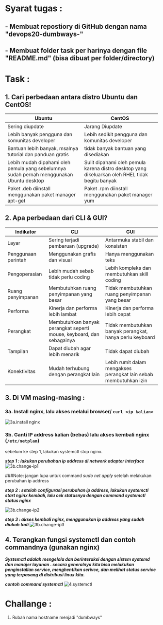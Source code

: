 # Syarat tugas :
## - Membuat repostiory di GitHub dengan nama "devops20-dumbways-<nama>"
## - Membuat folder task per harinya dengan file "README.md" (bisa dibuat per folder/directory)

# Task :
## 1. Cari perbedaan antara distro Ubuntu dan CentOS!

| Ubuntu        | CentOS        |
| ------------- |-------------| 
| Sering diupdate|Jarang Diupdate| 
| Lebih banyak pengguna dan komunitas developer|Lebih sedikit pengguna dan komunitas developer
| Bantuan lebih banyak, msalnya tutorial dan panduan gratis |tidak banyak bantuan yang disediakan| 
| Lebih mudah dipahami oleh pemula yang sebelumnya sudah pernah menggunakan Ubuntu desktop|Sulit dipahami oleh pemula karena distro  desktop yang dikeluarkan oleh RHEL tidak begitu banyak|
|Paket .deb diinstall menggunakan paket manager apt-get|Paket .rpm diinstall menggunakan paket manager yum|

## 2. Apa perbedaan dari CLI & GUI?
Indikator | CLI        | GUI        |
| ------------- | ------------- |-------------| 
| Layar|Sering terjadi pembaruan (upgrade)|Antarmuka stabil dan konsisten| 
| Penggunaan perintah| Menggunakan grafis dan visual|Hanya menggunakan teks|
| Pengoperasian| Lebih mudah sebab tidak perlu coding |Lebih kompleks dan membutuhkan skill coding| 
| Ruang penyimpanan| Membutuhkan ruang penyimpanan yang besar|Tidak membutuhkan ruang penyimpanan yang besar|
|Performa| Kinerja dan performa lebih lambat | Kinerja dan performa lebih cepat|
|Perangkat|Membutuhkan banyak perangkat seperti mouse, keyboard, dan sebagainya|Tidak membutuhkan banyak perangkat, hanya perlu keyboard|
|Tampilan|Dapat diubah agar lebih menarik|Tidak dapat diubah|
|Konektivitas|Mudah terhubung dengan perangkat lain|Lebih rumit dalam mengakses perangkat lain sebab membutuhkan izin|

## 3. Di VM masing-masing :
### 3a. Install nginx, lalu akses melalui browser/ `curl <ip kalian>`
![3a.install nginx](https://github.com/ngurahgdewisnugk/devops20-dumbways-ngurahgedewisnugk/blob/d87b4f314861597a8c7a813b6e69b2fde1bec9c5/week1/day3/Task-Day3/subject-matters/3a.%20install%20nginx.png)

### 3b. Ganti IP address kalian (bebas) lalu akses kembali nginx (`/etc/netplan`)

sebelum ke step 1, lakukan systemctl stop nginx. 

***step 1 : lakukan perubahan ip address di network adapter interface***
![3b.change-ip1](https://github.com/ngurahgdewisnugk/devops20-dumbways-ngurahgedewisnugk/blob/d87b4f314861597a8c7a813b6e69b2fde1bec9c5/week1/day3/Task-Day3/subject-matters/3b.change%20ip-1.png)

###Note: jangan lupa untuk command *sudo net apply* setelah melakukan perubahan ip address

***step 2 : setelah configurasi perubahan ip address, lakukan systemctl start nginx kembali, lalu cek statusnya dengan command systemctl status nginx***

![3b.change-ip2](https://github.com/ngurahgdewisnugk/devops20-dumbways-ngurahgedewisnugk/blob/d87b4f314861597a8c7a813b6e69b2fde1bec9c5/week1/day3/Task-Day3/subject-matters/3b.change%20ip-2.png)

***step 3 : akses kembali nginx, menggunakan ip address yang sudah diubah tadi***
![3b.change-ip3](https://github.com/ngurahgdewisnugk/devops20-dumbways-ngurahgedewisnugk/blob/d87b4f314861597a8c7a813b6e69b2fde1bec9c5/week1/day3/Task-Day3/subject-matters/3b.change-ip3.png)

## 4. Terangkan fungsi systemctl dan contoh commandnya (gunakan nginx)

***Systemctl adalah mengelola dan berinteraksi dengan sistem systemd dan manajer layanan . secara generalnya kita bisa melakukan penginstallan service, menghentikan serivce, dan melihat status service yang terpasang di distribusi linux kita.***

***contoh command systemctl***
![4.systemctl](https://github.com/ngurahgdewisnugk/devops20-dumbways-ngurahgedewisnugk/blob/d87b4f314861597a8c7a813b6e69b2fde1bec9c5/week1/day3/Task-Day3/subject-matters/4.systemctl%20.png)

# Challange :

1. Rubah nama hostname menjadi "dumbways"
